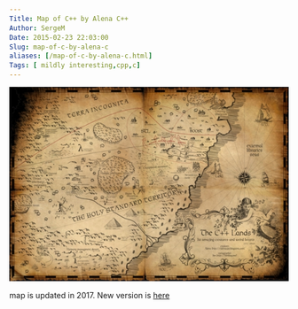 ```yaml
---
Title: Map of C++ by Alena C++
Author: SergeM
Date: 2015-02-23 22:03:00
Slug: map-of-c-by-alena-c
aliases: [/map-of-c-by-alena-c.html]
Tags: [ mildly interesting,cpp,c]
---
```





<a href="http://goldns.ru/cppmap-2012.png">
<img src="/media/images/cppmap-2012.jpg">
</a>


map is updated in 2017. New version is [here](http://alenacpp.blogspot.de/2017/02/17.html)
